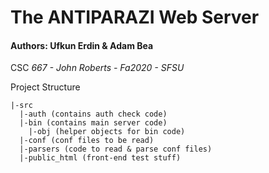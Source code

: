 # The ANTIPARAZI Web Server
#### Authors: Ufkun Erdin & Adam Bea
CSC _667 - John Roberts - Fa2020 - SFSU_

Project Structure
```
|-src  
  |-auth (contains auth check code)
  |-bin (contains main server code)
    |-obj (helper objects for bin code)
  |-conf (conf files to be read)
  |-parsers (code to read & parse conf files)
  |-public_html (front-end test stuff)
```
